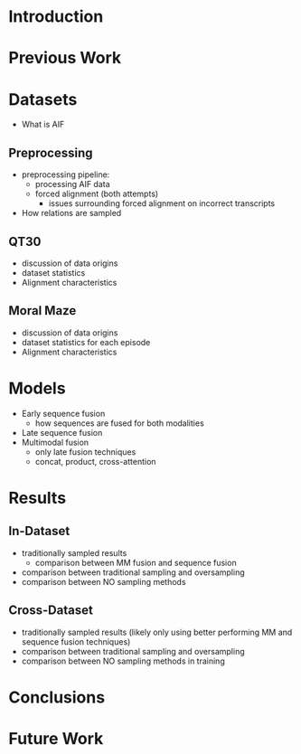 # Introduction

# Previous Work

# Datasets

- What is AIF

## Preprocessing

- preprocessing pipeline:
  - processing AIF data
  - forced alignment (both attempts)
    - issues surrounding forced alignment on incorrect transcripts
- How relations are sampled

## QT30

- discussion of data origins
- dataset statistics
- Alignment characteristics

## Moral Maze

- discussion of data origins
- dataset statistics for each episode
- Alignment characteristics

# Models

- Early sequence fusion
  - how sequences are fused for both modalities
- Late sequence fusion
- Multimodal fusion
  - only late fusion techniques
  - concat, product, cross-attention

# Results

## In-Dataset

- traditionally sampled results
  - comparison between MM fusion and sequence fusion
- comparison between traditional sampling and oversampling
- comparison between NO sampling methods

## Cross-Dataset

- traditionally sampled results (likely only using better performing MM and sequence fusion techniques)
- comparison between traditional sampling and oversampling
- comparison between NO sampling methods in training

# Conclusions

# Future Work